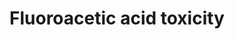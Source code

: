 ---
annotations:
- id: PW:0001119
  parent: classic metabolic pathway
  type: Pathway Ontology
  value: altered citric acid cycle pathway
- id: PW:0000013
  parent: disease pathway
  type: Pathway Ontology
  value: disease pathway
- id: PW:0000262
  parent: classic metabolic pathway
  type: Pathway Ontology
  value: altered metabolic pathway
authors:
- Marvin M2
- Egonw
- DeSl
- Eweitz
citedin: ''
communities: []
description: Pathway on fluoroacetic acid toxicity describing how it ultimately leads
  to disturbance of the Krebs cycle.
last-edited: 2024-07-27
ndex: fd496f27-8b73-11eb-9e72-0ac135e8bacf
organisms:
- Homo sapiens
redirect_from:
- /index.php/Pathway:WP4966
- /instance/WP4966
- /instance/WP4966_r134720
revision: r134720
schema-jsonld:
- '@context': https://schema.org/
  '@id': https://wikipathways.github.io/pathways/WP4966.html
  '@type': Dataset
  creator:
    '@type': Organization
    name: WikiPathways
  description: Pathway on fluoroacetic acid toxicity describing how it ultimately
    leads to disturbance of the Krebs cycle.
  keywords:
  - 4-Hydroxy-trans-aconitate
  - ALDH2
  - ALDH3A2
  - ALDH9A1
  - Acetate
  - Acetyl-CoA synthetase
  - Aconitase
  - Citrate synthase
  - Citric acid
  - Fluoroacetaldehyde
  - Fluoroacetic acid
  - Fluoroacetyl-CoA
  - Fluorocitric acid
  - Isocitric acid
  license: CC0
  name: Fluoroacetic acid toxicity
seo: CreativeWork
title: Fluoroacetic acid toxicity
wpid: WP4966
---